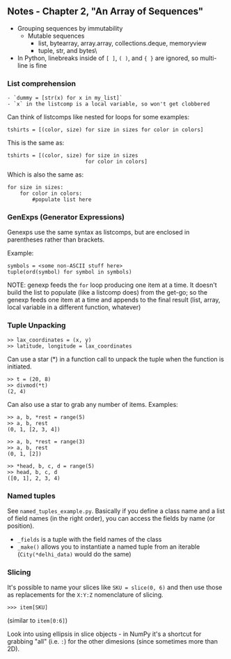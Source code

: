 ## Notes - Chapter 2, "An Array of Sequences"

- Grouping sequences by immutability 
    - Mutable sequences
        - list, bytearray, array.array, collections.deque, memoryview
        - tuple, str, and bytes\
- In Python, linebreaks inside of `[ ]`, `( )`, and `{ }` are ignored, so multi-line is fine

### List comprehension
    - `dummy = [str(x) for x in my_list]`
    - `x` in the listcomp is a local variable, so won't get clobbered

Can think of listcomps like nested for loops for some examples:
```
tshirts = [(color, size) for size in sizes for color in colors]
```

This is the same as:
```
tshirts = [(color, size) for size in sizes 
                         for color in colors]
```

Which is also the same as:
```
for size in sizes:
    for color in colors:
        #populate list here
```

### GenExps (Generator Expressions)
Genexps use the same syntax as listcomps, but are enclosed in parentheses rather than brackets.

Example:
```
symbols = <some non-ASCII stuff here>
tuple(ord(symbol) for symbol in symbols)
```

NOTE: genexp feeds the `for` loop producing one item at a time. It doesn't build the list to populate (like a listcomp does) from the get-go; so the genexp feeds one item at a time and appends to the final result (list, array, local variable in a different function, whatever)

### Tuple Unpacking
```
>> lax_coordinates = (x, y)
>> latitude, longitude = lax_coordinates 
``` 

Can use a star (*) in a function call to unpack the tuple when the function is initiated. 
```
>> t = (20, 8)
>> divmod(*t)
(2, 4)
```

Can also use a star to grab any number of items. Examples:
```
>> a, b, *rest = range(5)
>> a, b, rest
(0, 1, [2, 3, 4])

>> a, b, *rest = range(3)
>> a, b, rest
(0, 1, [2])

>> *head, b, c, d = range(5)
>> head, b, c, d
([0, 1], 2, 3, 4)
```

### Named tuples
See `named_tuples_example.py`. Basically if you define a class name and a list of field names (in the right order), you can access the fields by name (or position). 
- `_fields` is a tuple with the field names of the class
- `_make()` allows you to instantiate a named tuple from an iterable (`City(*delhi_data)` would do the same)

### Slicing
It's possible to name your slices like `SKU = slice(0, 6)` and then use those as replacements for the `X:Y:Z` nomenclature of slicing. 
```
>>> item[SKU] 
```
(similar to `item[0:6]`)

Look into using ellipsis in slice objects - in NumPy it's a shortcut for grabbing "all" (i.e. `:`) for the other dimesions (since sometimes more than 2D).